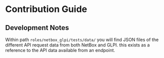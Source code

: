# Contribution Guide



## Development Notes

Within path `roles/netbox_glpi/tests/data/` you will find JSON files of the different API request data from both NetBox and GLPI. this exists as a reference to the API data available from an endpoint.
